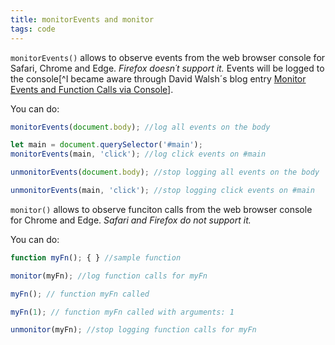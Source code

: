 ```yaml
---
title: monitorEvents and monitor
tags: code
---
```

`monitorEvents()` allows to observe events from the web browser console for Safari, Chrome and Edge. *Firefox doesn´t support it.* Events will be logged to the console[^I became aware through David Walsh´s blog entry [Monitor Events and Function Calls via Console](https://davidwalsh.name/monitorevents)].

You can do:

```js
monitorEvents(document.body); //log all events on the body

let main = document.querySelector('#main');
monitorEvents(main, 'click'); //log click events on #main

unmonitorEvents(document.body); //stop logging all events on the body

unmonitorEvents(main, 'click'); //stop logging click events on #main
```

`monitor()` allows to observe funciton calls from the web browser console for Chrome and Edge. *Safari and Firefox do not support it.* 

You can do:

```js
function myFn(); { } //sample function

monitor(myFn); //log function calls for myFn

myFn(); // function myFn called

myFn(1); // function myFn called with arguments: 1

unmonitor(myFn); //stop logging function calls for myFn
```